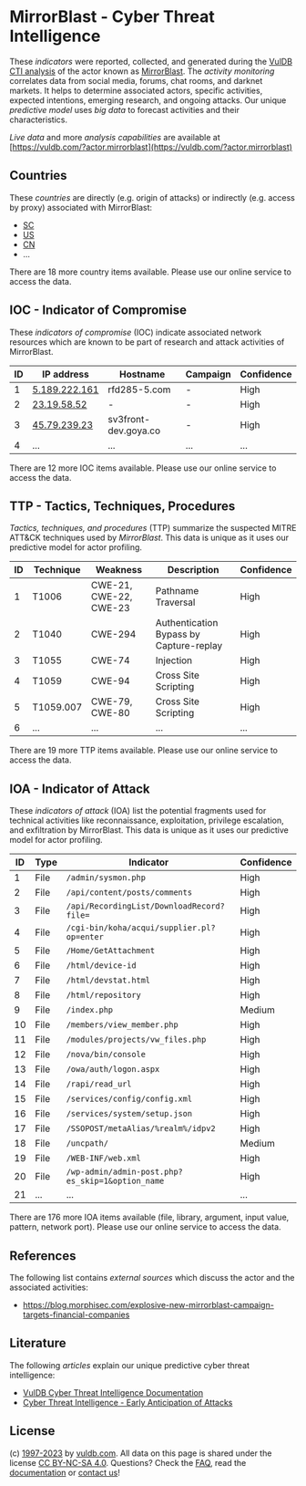 # MirrorBlast - Cyber Threat Intelligence

These _indicators_ were reported, collected, and generated during the [VulDB CTI analysis](https://vuldb.com/?kb.cti) of the actor known as [MirrorBlast](https://vuldb.com/?actor.mirrorblast). The _activity monitoring_ correlates data from social media, forums, chat rooms, and darknet markets. It helps to determine associated actors, specific activities, expected intentions, emerging research, and ongoing attacks. Our unique _predictive model_ uses _big data_ to forecast activities and their characteristics.

_Live data_ and more _analysis capabilities_ are available at [https://vuldb.com/?actor.mirrorblast](https://vuldb.com/?actor.mirrorblast)

## Countries

These _countries_ are directly (e.g. origin of attacks) or indirectly (e.g. access by proxy) associated with MirrorBlast:

* [SC](https://vuldb.com/?country.sc)
* [US](https://vuldb.com/?country.us)
* [CN](https://vuldb.com/?country.cn)
* ...

There are 18 more country items available. Please use our online service to access the data.

## IOC - Indicator of Compromise

These _indicators of compromise_ (IOC) indicate associated network resources which are known to be part of research and attack activities of MirrorBlast.

ID | IP address | Hostname | Campaign | Confidence
-- | ---------- | -------- | -------- | ----------
1 | [5.189.222.161](https://vuldb.com/?ip.5.189.222.161) | rfd285-5.com | - | High
2 | [23.19.58.52](https://vuldb.com/?ip.23.19.58.52) | - | - | High
3 | [45.79.239.23](https://vuldb.com/?ip.45.79.239.23) | sv3front-dev.goya.co | - | High
4 | ... | ... | ... | ...

There are 12 more IOC items available. Please use our online service to access the data.

## TTP - Tactics, Techniques, Procedures

_Tactics, techniques, and procedures_ (TTP) summarize the suspected MITRE ATT&CK techniques used by _MirrorBlast_. This data is unique as it uses our predictive model for actor profiling.

ID | Technique | Weakness | Description | Confidence
-- | --------- | -------- | ----------- | ----------
1 | T1006 | CWE-21, CWE-22, CWE-23 | Pathname Traversal | High
2 | T1040 | CWE-294 | Authentication Bypass by Capture-replay | High
3 | T1055 | CWE-74 | Injection | High
4 | T1059 | CWE-94 | Cross Site Scripting | High
5 | T1059.007 | CWE-79, CWE-80 | Cross Site Scripting | High
6 | ... | ... | ... | ...

There are 19 more TTP items available. Please use our online service to access the data.

## IOA - Indicator of Attack

These _indicators of attack_ (IOA) list the potential fragments used for technical activities like reconnaissance, exploitation, privilege escalation, and exfiltration by MirrorBlast. This data is unique as it uses our predictive model for actor profiling.

ID | Type | Indicator | Confidence
-- | ---- | --------- | ----------
1 | File | `/admin/sysmon.php` | High
2 | File | `/api/content/posts/comments` | High
3 | File | `/api/RecordingList/DownloadRecord?file=` | High
4 | File | `/cgi-bin/koha/acqui/supplier.pl?op=enter` | High
5 | File | `/Home/GetAttachment` | High
6 | File | `/html/device-id` | High
7 | File | `/html/devstat.html` | High
8 | File | `/html/repository` | High
9 | File | `/index.php` | Medium
10 | File | `/members/view_member.php` | High
11 | File | `/modules/projects/vw_files.php` | High
12 | File | `/nova/bin/console` | High
13 | File | `/owa/auth/logon.aspx` | High
14 | File | `/rapi/read_url` | High
15 | File | `/services/config/config.xml` | High
16 | File | `/services/system/setup.json` | High
17 | File | `/SSOPOST/metaAlias/%realm%/idpv2` | High
18 | File | `/uncpath/` | Medium
19 | File | `/WEB-INF/web.xml` | High
20 | File | `/wp-admin/admin-post.php?es_skip=1&option_name` | High
21 | ... | ... | ...

There are 176 more IOA items available (file, library, argument, input value, pattern, network port). Please use our online service to access the data.

## References

The following list contains _external sources_ which discuss the actor and the associated activities:

* https://blog.morphisec.com/explosive-new-mirrorblast-campaign-targets-financial-companies

## Literature

The following _articles_ explain our unique predictive cyber threat intelligence:

* [VulDB Cyber Threat Intelligence Documentation](https://vuldb.com/?kb.cti)
* [Cyber Threat Intelligence - Early Anticipation of Attacks](https://www.scip.ch/en/?labs.20201022)

## License

(c) [1997-2023](https://vuldb.com/?kb.changelog) by [vuldb.com](https://vuldb.com/?kb.about). All data on this page is shared under the license [CC BY-NC-SA 4.0](https://creativecommons.org/licenses/by-nc-sa/4.0/). Questions? Check the [FAQ](https://vuldb.com/?kb.faq), read the [documentation](https://vuldb.com/?kb) or [contact us](https://vuldb.com/?contact)!
